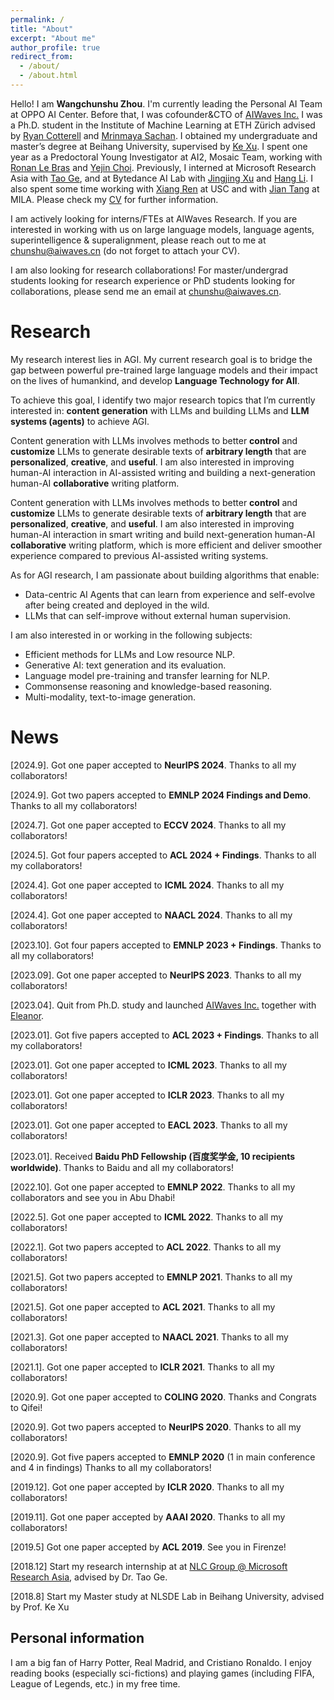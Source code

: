 ```yaml
---
permalink: /
title: "About"
excerpt: "About me"
author_profile: true
redirect_from: 
  - /about/
  - /about.html
---
```


Hello! I am **Wangchunshu Zhou**. I'm currently leading the Personal AI Team at OPPO AI Center. Before that, I was cofounder&CTO of [AIWaves Inc.](https://www.aiwaves.org/) I was a Ph.D. student in the Institute of Machine Learning at ETH Zürich advised by [Ryan Cotterell](https://rycolab.io/) and [Mrinmaya Sachan](http://www.mrinmaya.io/). I obtained my undergraduate and master’s degree at Beihang University, supervised by [Ke Xu](http://sites.nlsde.buaa.edu.cn/~kexu/). I spent one year as a Predoctoral Young Investigator at AI2, Mosaic Team, working with [Ronan Le Bras](https://allenai.org/team/ronanl) and [Yejin Choi](https://homes.cs.washington.edu/~yejin/). Previously, I interned at Microsoft Research Asia with [Tao Ge](https://www.microsoft.com/en-us/research/people/tage/), and at Bytedance AI Lab with [Jingjing Xu](https://jingjingxu.com/) and [Hang Li](http://www.hangli-hl.com/). I also spent some time working with [Xiang Ren](https://shanzhenren.github.io/) at USC and with [Jian Tang](https://jian-tang.com/) at MILA. Please check my [CV](/files/chunshu_cv_2410.pdf) for further information.

I am actively looking for interns/FTEs at AIWaves Research. If you are interested in working with us on large language models, language agents, superintelligence & superalignment, please reach out to me at <chunshu@aiwaves.cn> (do not forget to attach your CV).

I am also looking for research collaborations! For master/undergrad students looking for research experience or PhD students looking for collaborations, please send me an email at <chunshu@aiwaves.cn>.


Research
======
My research interest lies in AGI. My current research goal is to bridge the gap between powerful pre-trained large language models and their impact on the lives of humankind, and develop **Language Technology for All**.

To achieve this goal, I identify two major research topics that I’m currently interested in: **content generation** with LLMs and building LLMs and **LLM systems (agents)** to achieve AGI.

Content generation with LLMs involves methods to better **control** and **customize** LLMs to generate desirable texts of **arbitrary length** that are **personalized**, **creative**, and **useful**. I am also interested in improving human-AI interaction in AI-assisted writing and building a next-generation human-AI **collaborative** writing platform.

Content generation with LLMs involves methods to better **control** and **customize** LLMs to generate desirable texts of **arbitrary length** that are **personalized**, **creative**, and **useful**. I am also interested in improving human-AI interaction in smart writing and build next-generation human-AI **collaborative** writing platform, which is more efficient and deliver smoother experience compared to previous AI-assisted writing systems.

As for AGI research, I am passionate about building algorithms that enable:

- Data-centric AI Agents that can learn from experience and self-evolve after being created and deployed in the wild.
- LLMs that can self-improve without external human supervision.

I am also interested in or working in the following subjects:

- Efficient methods for LLMs and Low resource NLP.
- Generative AI: text generation and its evaluation.
- Language model pre-training and transfer learning for NLP.
- Commonsense reasoning and knowledge-based reasoning.
- Multi-modality, text-to-image generation.


News
======
\[2024.9]. Got one paper accepted to **NeurIPS 2024**. Thanks to all my collaborators!  

\[2024.9]. Got two papers accepted to **EMNLP 2024 Findings and Demo**. Thanks to all my collaborators!  

\[2024.7]. Got one paper accepted to **ECCV 2024**. Thanks to all my collaborators!  

\[2024.5]. Got four papers accepted to **ACL 2024 + Findings**. Thanks to all my collaborators!  

\[2024.4]. Got one paper accepted to **ICML 2024**. Thanks to all my collaborators!  

\[2024.4]. Got one paper accepted to **NAACL 2024**. Thanks to all my collaborators!  

\[2023.10]. Got four papers accepted to **EMNLP 2023 + Findings**. Thanks to all my collaborators!  

\[2023.09]. Got one paper accepted to **NeurIPS 2023**. Thanks to all my collaborators!  

\[2023.04]. Quit from Ph.D. study and launched [AIWaves Inc.](https://www.aiwaves.org/) together with [Eleanor](https://www.elejiang.me/).   

\[2023.01]. Got five papers accepted to **ACL 2023 + Findings**. Thanks to all my collaborators!  

\[2023.01]. Got one paper accepted to **ICML 2023**. Thanks to all my collaborators!  

\[2023.01]. Got one paper accepted to **ICLR 2023**. Thanks to all my collaborators!  

\[2023.01]. Got one paper accepted to **EACL 2023**. Thanks to all my collaborators!  

\[2023.01]. Received **Baidu PhD Fellowship (百度奖学金, 10 recipients worldwide)**. Thanks to Baidu and all my collaborators!  

\[2022.10]. Got one paper accepted to **EMNLP 2022**. Thanks to all my collaborators and see you in Abu Dhabi!

\[2022.5]. Got one paper accepted to **ICML 2022**. Thanks to all my collaborators!

\[2022.1]. Got two papers accepted to **ACL 2022**. Thanks to all my collaborators!

\[2021.5]. Got two papers accepted to **EMNLP 2021**. Thanks to all my collaborators!

\[2021.5]. Got one paper accepted to **ACL 2021**. Thanks to all my collaborators!

\[2021.3]. Got one paper accepted to **NAACL 2021**. Thanks to all my collaborators!

\[2021.1]. Got one paper accepted to **ICLR 2021**. Thanks to all my collaborators!

\[2020.9]. Got one paper accepted to **COLING 2020**. Thanks and Congrats to Qifei!

\[2020.9]. Got two papers accepted to **NeurIPS 2020**. Thanks to all my collaborators!

\[2020.9]. Got five papers accepted to **EMNLP 2020** (1 in main conference and 4 in findings) Thanks to all my collaborators!

\[2019.12]. Got one paper accepted by **ICLR 2020**. Thanks to all my collaborators!  

\[2019.11]. Got one paper accepted by **AAAI 2020**. Thanks to all my collaborators!  

\[2019.5\] Got one paper accepted by **ACL 2019**. See you in Firenze! 

\[2018.12\] Start my research internship at at [NLC Group @ Microsoft Research Asia](https://www.microsoft.com/en-us/research/group/natural-language-computing/), advised by Dr. Tao Ge.  

\[2018.8\] Start my Master study at NLSDE Lab in Beihang University, advised by Prof. Ke Xu  

Personal information
------
I am a big fan of Harry Potter, Real Madrid, and Cristiano Ronaldo. I enjoy reading books (especially sci-fictions) and playing games (including FIFA, League of Legends, etc.) in my free time.
